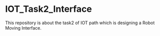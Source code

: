 # IOT_Task2_Interface
This repository is about the task2 of IOT path which is designing a Robot Moving Interface.
